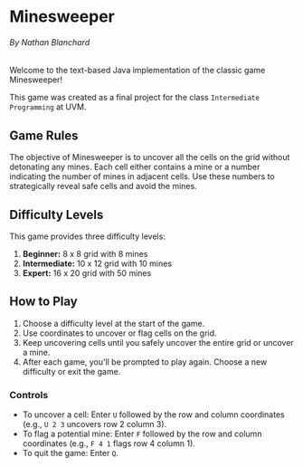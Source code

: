 # Minesweeper
###### By Nathan Blanchard
Welcome to the text-based Java implementation of the classic game Minesweeper!

This game was created as a final project for the class `Intermediate Programming` at UVM.

## Game Rules
The objective of Minesweeper is to uncover all the cells on the grid without detonating
any mines. Each cell either contains a mine or a number indicating the number of mines
in adjacent cells. Use these numbers to strategically reveal safe cells and avoid the
mines.

## Difficulty Levels
This game provides three difficulty levels:

1. **Beginner:** 8 x 8 grid with 8 mines
2. **Intermediate:** 10 x 12 grid with 10 mines
3. **Expert:** 16 x 20 grid with 50 mines

## How to Play
1. Choose a difficulty level at the start of the game.
2. Use coordinates to uncover or flag cells on the grid.
3. Keep uncovering cells until you safely uncover the entire grid or uncover a mine.
4. After each game, you'll be prompted to play again. Choose a new difficulty or exit
the game.

### Controls
- To uncover a cell: Enter `U` followed by the row and column coordinates (e.g., `U 2 3` uncovers row 2 column 3).
- To flag a potential mine: Enter `F` followed by the row and column coordinates (e.g., `F 4 1` flags row 4 column 1).
- To quit the game: Enter `Q`.
